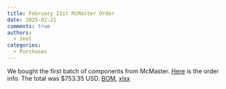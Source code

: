 ```yaml
---
title: February 21st McMaster Order
date: 2025-02-21
comments: true
authors:
  - zeul
categories:
  - Purchases
---
```


We bought the first batch of components from McMaster. [Here](mcmaster_order.pdf) is the order info. The total was $753.35 USD. [BOM](https://docs.google.com/spreadsheets/d/14efr8l9_zVHHuwc9b49hxxgiD6_vnU3ExFUFa4B9Yjg/edit?usp=sharing), [xlsx](<4_- Liquid Rocket BOM.xlsx>)